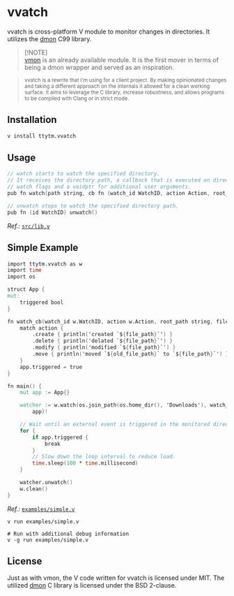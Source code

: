 # vvatch

vvatch is cross-platform V module to monitor changes in directories. It utilizes the [dmon](https://github.com/septag/dmon?tab=readme-ov-file) C99 library.

> [!NOTE]\
> [vmon](https://github.com/Larpon/vmon) is an already available module.
> It is the first mover in terms of being a dmon wrapper and served as an inspiration.

<blockquote>
<sub>
vvatch is a rewrite that I'm using for a client project. By making opinionated changes and taking a different approach on the internals it allowed for a clean working surface. It aims to leverage the C library, increase robustness, and allows programs to be compiled with Clang or in strict mode.
</sub>
</blockquote>

## Installation

```bash
v install ttytm.vvatch
```

## Usage

```v
// watch starts to watch the specified directory.
// It receives the directory path, a callback that is executed on directory actions,
// watch flags and a voidptr for additional user arguments.
pub fn watch(path string, cb fn (watch_id WatchID, action Action, root_dir string, file_path string, old_file_path string, args voidptr), flags WatchFlags, user_args voidptr) !WatchID

// unwatch stops to watch the specified directory path.
pub fn (id WatchID) unwatch()
```

_Ref.:_ [`src/lib.v`](https://github.com/ttytm/vvatch/blob/main/src/lib.v)

## Simple Example

```v
import ttytm.vvatch as w
import time
import os

struct App {
mut:
	triggered bool
}

fn watch_cb(watch_id w.WatchID, action w.Action, root_path string, file_path string, old_file_path string, mut app App) {
	match action {
		.create { println('created `${file_path}`') }
		.delete { println('delated `${file_path}`') }
		.modify { println('modified `${file_path}`') }
		.move { println('moved `${old_file_path}` to `${file_path}`') }
	}
	app.triggered = true
}

fn main() {
	mut app := App{}

	watcher := w.watch(os.join_path(os.home_dir(), 'Downloads'), watch_cb, w.WatchFlag.recursive,
		app)!

	// Wait until an external event is triggered in the monitored directory.
	for {
		if app.triggered {
			break
		}
		// Slow down the loop interval to reduce load.
		time.sleep(100 * time.millisecond)
	}

	watcher.unwatch()
	w.clean()
}
```

_Ref.:_ [`examples/simple.v`](https://github.com/ttytm/vvatch/blob/main/examples/simple.v)

```
v run examples/simple.v

# Run with additional debug information
v -g run examples/simple.v
```

## License

Just as with vmon, the V code written for vvatch is licensed under MIT.
The utilized [dmon](https://github.com/septag/dmon) C library is licensed under the BSD 2-clause.
